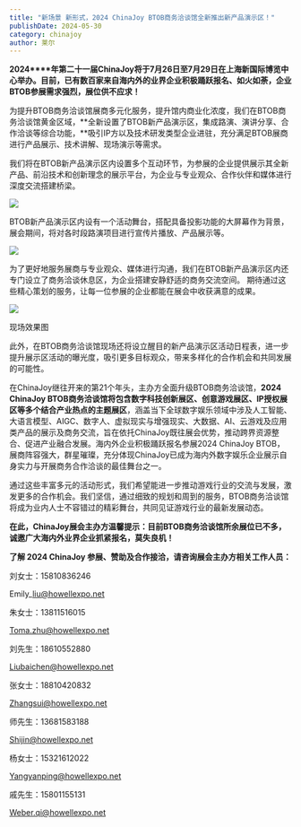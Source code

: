 ```yaml
---
title: "新场景 新形式，2024 ChinaJoy BTOB商务洽谈馆全新推出新产品演示区！"
publishDate: 2024-05-30
category: chinajoy
author: 莱尔
---
```


**2024****年第二十一届ChinaJoy将于7月26日至7月29日在上海新国际博览中心举办。目前，已有数百家来自海内外的业界企业积极踊跃报名、如火如荼，企业BTOB参展需求强烈，展位供不应求！**

为提升BTOB商务洽谈馆展商多元化服务，提升馆内商业化浓度，我们在BTOB商务洽谈馆黄金区域，**全新设置了BTOB新产品演示区，集成路演、演讲分享、合作洽谈等综合功能，**吸引IP方以及技术研发类型企业进驻，充分满足BTOB展商进行产品展示、技术讲解、现场演示等需求。

我们将在BTOB新产品演示区内设置多个互动环节，为参展的企业提供展示其全新产品、前沿技术和创新理念的展示平台，为企业与专业观众、合作伙伴和媒体进行深度交流搭建桥梁。

![](https://ec-net-1251389766.cos.ap-shanghai.myqcloud.com/wp-content/uploads/2024/05/20240530103732715-1024x683.jpg)

BTOB新产品演示区内设有一个活动舞台，搭配具备投影功能的大屏幕作为背景，展会期间，将对各时段路演项目进行宣传片播放、产品展示等。

![](https://ec-net-1251389766.cos.ap-shanghai.myqcloud.com/wp-content/uploads/2024/05/20240530103709331-1024x683.jpg)

为了更好地服务展商与专业观众、媒体进行沟通，我们在BTOB新产品演示区内还专门设立了商务洽谈休息区，为企业搭建安静舒适的商务交流空间。 期待通过这些精心策划的服务，让每一位参展的企业都能在展会中收获满意的成果。

![](https://ec-net-1251389766.cos.ap-shanghai.myqcloud.com/wp-content/uploads/2024/05/20240530103729552-1024x559.jpg)

现场效果图

此外，在BTOB商务洽谈馆现场还将设立醒目的新产品演示区活动日程表，进一步提升展示区活动的曝光度，吸引更多目标观众，带来多样化的合作机会和共同发展的可能性。

在ChinaJoy继往开来的第21个年头，主办方全面升级BTOB商务洽谈馆，**2024 ChinaJoy BTOB商务洽谈馆将包含数字科技创新展区、创意游戏展区、IP授权展区等多个结合产业热点的主题展区**，涵盖当下全球数字娱乐领域中涉及人工智能、大语言模型、AIGC、数字人、虚拟现实与增强现实、大数据、AI、云游戏及应用类产品的展示及商务交流，旨在依托ChinaJoy既往展会优势，推动跨界资源整合、促进产业融合发展。海内外企业积极踊跃报名参展2024 ChinaJoy BTOB，展商阵容强大，群星璀璨，充分体现ChinaJoy已成为海内外数字娱乐企业展示自身实力与开展商务合作洽谈的最佳舞台之一。

通过这些丰富多元的活动形式，我们希望能进一步推动游戏行业的交流与发展，激发更多的合作机会。我们坚信，通过细致的规划和周到的服务，BTOB商务洽谈馆将成为业内人士不容错过的精彩舞台，共同见证游戏行业的最新发展动态。

**在此，ChinaJoy展会主办方温馨提示：目前BTOB商务洽谈馆所余展位已不多，诚邀广大海内外业界企业抓紧报名，莫失良机！**

**了解 2024 ChinaJoy 参展、赞助及合作接洽，请咨询展会主办方相关工作人员：**

刘女士：15810836246

Emily\_liu@howellexpo.net

朱女士：13811516015

Toma.zhu@howellexpo.net

刘先生：18610552880

Liubaichen@howellexpo.net

张女士：18810420832

Zhangsui@howellexpo.net

师先生：13681583188

Shijin@howellexpo.net

  
杨女士：15321612022

Yangyanping@howellexpo.net

  
戚先生：15801155131

Weber.qi@howellexpo.net
